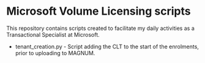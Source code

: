 # Microsoft Volume Licensing scripts


This repository contains scripts created to facilitate my daily activities as a Transactional Specialist at Microsoft.




* tenant_creation.py - Script adding the CLT to the start of the enrolments, prior to uploading to MAGNUM.
